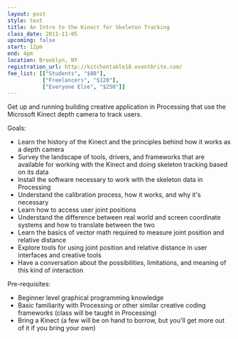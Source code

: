 ```yaml
---
layout: post
style: text
title: An Intro to the Kinect for Skeleton Tracking
class_date: 2011-11-05
upcoming: false
start: 12pm
end: 4pm
location: Brooklyn, NY
registration_url: http://kitchentable18.eventbrite.com/
fee_list: [["Students", "$80"],
           ["Freelancers", "$120"],
           ["Everyone Else", "$250"]]
---
```

Get up and running building creative application in Processing that use the Microsoft Kinect depth camera to track users.
 
Goals:
- Learn the history of the Kinect and the principles behind how it works as a depth camera
- Survey the landscape of tools, drivers, and frameworks that are available for working with the Kinect and doing skeleton tracking based on its data
- Install the software necessary to work with the skeleton data in Processing
- Understand the calibration process, how it works, and why it's necessary
- Learn how to access user joint positions
- Understand the difference between real world and screen coordinate systems and how to translate between the two
- Learn the basics of vector math required to measure joint position and relative distance
- Explore tools for using joint position and relative distance in user interfaces and creative tools
- Have a conversation about the possibilities, limitations, and meaning of this kind of interaction
 
Pre-requisites:
- Beginner level graphical programming knowledge
- Basic familiarity with Processing or other similar creative coding frameworks (class will be taught in Processing)
- Bring a Kinect (a few will be on hand to borrow, but you'll get more out of it if you bring your own)